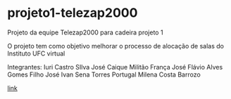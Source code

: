 # projeto1-telezap2000
Projeto da equipe Telezap2000 para cadeira projeto 1

O projeto tem como objetivo melhorar o processo de alocação de salas do Instituto UFC virtual

Integrantes:
Iuri Castro SIlva 
José Caique Militão França 
José Flávio Alves Gomes Filho
José Ivan Sena Torres Portugal
Milena Costa Barrozo

[link](https://amazing-marzipan-d82560.netlify.app/)
